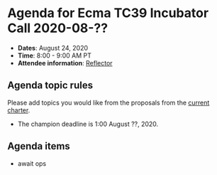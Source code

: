 # Agenda for Ecma TC39 Incubator Call 2020-08-??

- **Dates**: August 24, 2020
- **Time**: 8:00 - 9:00 AM PT
- **Attendee information**: [Reflector](https://github.com/tc39/Reflector/issues/???)

## Agenda topic rules

Please add topics you would like from the proposals from the [current charter](https://github.com/tc39/incubator-agendas/issues/10).

- The champion deadline is 1:00 August ??, 2020.

## Agenda items

- await ops

